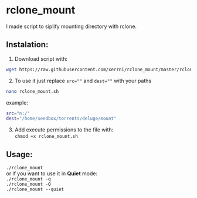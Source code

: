 # rclone_mount
I made script to siplify mounting directory with rclone. <br />

Instalation:
----------
1. Download script with:
```bash
wget https://raw.githubusercontent.com/xerrni/rclone_mount/master/rclone_mount.sh
```
2. To use it just replace `src=""` and `dest=""` with your paths 
```bash
nano rclone_mount.sh
```
example:<br />
```bash
src="n:/"
dest="/home/seedbox/torrents/deluge/mount"
````
3. Add execute permissions to the file with: <br />
`chmod +x rclone_mount.sh`<br />

Usage:
----------
`./rclone_mount`<br />
or if you want to use it in **Quiet** mode:<br />
`./rclone_mount -q`<br />
`./rclone_mount -Q`<br />
`./rclone_mount --quiet`<br />
